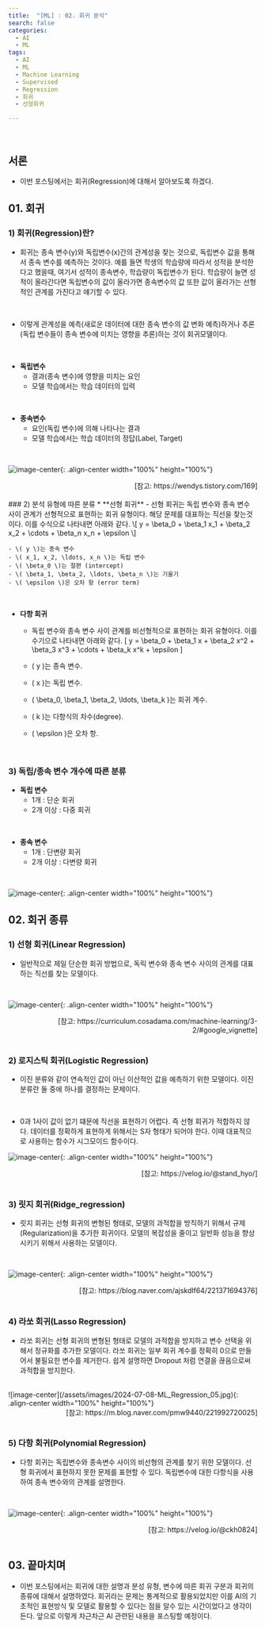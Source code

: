 ```yaml
---
title:  "[ML] : 02. 회귀 분석"
search: false
categories:
  - AI
  - ML
tags:
  - AI
  - ML
  - Machine Learning
  - Supervised
  - Regression
  - 회귀
  - 선형회귀

---
```

<br/>

## 서론
  * 이번 포스팅에서는 회귀(Regression)에 대해서 알아보도록 하겠다.

## 01. 회귀
### 1) 회귀(Regression)란?
  * 회귀는 종속 변수(y)와 독립변수(x)간의 관계성을 찾는 것으로, 독립변수 값을 통해서 종속 변수를 예측하는 것이다. 예를 들면 학생의 학습량에 따라서 성적을 분석한다고 했을때, 여기서 성적이 종속변수, 학습량이 독립변수가 된다. 학습량이 늘면 성적이 올라간다면 독립변수의 값이 올라가면 종속변수의 값 또한 값이 올라가는 선형적인 관계를 가진다고 얘기할 수 있다. 
  <br/>

  * 이렇게 관계성을 예측(새로운 데이터에 대한 종속 변수의 값 변화 예측)하거나 추론(독립 변수들이 종속 변수에 미치는 영향을 추론)하는 것이 회귀모델이다.
  <br/>

  * **독립변수**
    - 결과(종속 변수)에 영향을 미치는 요인
    - 모델 학습에서는 학습 데이터의 입력
  <br/>

  * **종속변수** 
    - 요인(독립 변수)에 의해 나타나는 결과
    - 모델 학습에서는 학습 데이터의 정답(Label, Target) 
  <br/>

  ![image-center](/assets/images/2024-07-08-ML_BASIC_02.jpg){: .align-center width="100%" height="100%"}
  <div style="text-align: right"> [참고: https://wendys.tistory.com/169] </div>
  <br/>
### 2) 분석 유형에 따른 분류
  * **선형 회귀**
    - 선형 회귀는 독립 변수와 종속 변수 사이 관계가 선형적으로 표현하는 회귀 유형이다. 해당 문제를 대표하는 직선을 찾는것이다. 이를 수식으로 나타내면 아래와 같다.
    \[ y = \beta_0 + \beta_1 x_1 + \beta_2 x_2 + \cdots + \beta_n x_n + \epsilon \]

    - \( y \)는 종속 변수 
    - \( x_1, x_2, \ldots, x_n \)는 독립 변수
    - \( \beta_0 \)는 절편 (intercept)
    - \( \beta_1, \beta_2, \ldots, \beta_n \)는 기울기
    - \( \epsilon \)은 오차 항 (error term)
  <br/>

  * **다항 회귀**
    - 독립 변수와 종속 변수 사이 관계를 비선형적으로 표현하는 회귀 유형이다. 이를 수기으로 나타내면 아래와 같다.
    \[ y = \beta_0 + \beta_1 x + \beta_2 x^2 + \beta_3 x^3 + \cdots + \beta_k x^k + \epsilon \]

    - \( y \)는 종속 변수.
    - \( x \)는 독립 변수.
    - \( \beta_0, \beta_1, \beta_2, \ldots, \beta_k \)는 회귀 계수.
    - \( k \)는 다항식의 차수(degree).
    - \( \epsilon \)은 오차 항.
  <br/>


### 3) 독립/종속 변수 개수에 따른 분류
  * **독립 변수**
    - 1개 : 단순 회귀
    - 2개 이상 : 다중 회귀
  <br/>

  * **종속 변수**
    - 1개 : 단변량 회귀
    - 2개 이상 : 다변량 회귀
  <br/>


  ![image-center](/assets/images/2024-07-08-ML_Regression_01.jpg){: .align-center width="100%" height="100%"}
  <br/>


## 02. 회귀 종류
### 1) 선형 회귀(Linear Regression) 
  - 일반적으로 제일 단순한 회귀 방법으로, 독릭 변수와 종속 변수 사이의 관계를 대표하는 직선를 찾는 모델이다.
  <br/>

  ![image-center](/assets/images/2024-07-08-ML_Regression_03.jpg){: .align-center width="100%" height="100%"}
  <div style="text-align: right"> [참고: https://curriculum.cosadama.com/machine-learning/3-2/#google_vignette] </div>
  <br/>


### 2) 로지스틱 회귀(Logistic Regression) 
  - 이진 분류와 같이 연속적인 값이 아닌 이산적인 값을 예측하기 위한 모델이다. 이진 분류란 둘 중에 하나를 결정하는 문제이다. 
  <br/>

  - 0과 1사이 값이 없기 떄문에 직선을 표현하기 어렵다. 즉 선형 회귀가 적합하지 않다. 데이터를 정확하게 표현하게 위해서는 S자 형태가 되어야 한다. 이때 대표적으로 사용하는 함수가 시그모이드 함수이다. 

  ![image-center](/assets/images/2024-07-08-ML_Regression_02.jpg){: .align-center width="100%" height="100%"}
  <div style="text-align: right"> [참고: https://velog.io/@stand_hyo/] </div>
  <br/>


### 3) 릿지 회귀(Ridge_regression) 
  - 릿지 회귀는 선형 회귀의 변형된 형태로, 모델의 과적합을 방직하기 위해서 규제(Regularization)을 추가한 회귀이다. 모델의 복잡성을 줄이고 일반화 성능을 향상시키기 위해서 사용하는 모델이다.
  <br/>

  ![image-center](/assets/images/2024-07-08-ML_Regression_04.jpg){: .align-center width="100%" height="100%"}
  <div style="text-align: right"> [참고: https://blog.naver.com/ajskdlf64/221371694376] </div>
  <br/>

### 4) 라쏘 회귀(Lasso Regression) 
  - 라쏘 회귀는 선형 회귀의 변형된 형태로 모델의 과적합을 방지하고 변수 선택을 위해서 정규화를 추가한 모델이다. 라쏘 회귀는 일부 회귀 계수를 정확히 0으로 만들어서 불필요한 변수를 제거한다. 쉽게 설명하면 Dropout 처럼 연결을 끊음으로써 과적합을 방지한다.
  <br/>
  ![image-center](/assets/images/2024-07-08-ML_Regression_05.jpg){: .align-center width="100%" height="100%"}
  <div style="text-align: right"> [참고: https://m.blog.naver.com/pmw9440/221992720025] </div>
  <br/>

### 5) 다항 회귀(Polynomial Regression) 
  - 다항 회귀는 독립변수와 종속변수 사이의 비선형의 관계를 찾기 위한 모델이다. 선형 회귀에서 표현하지 못한 문제를 표현할 수 있다. 독립변수에 대한 다항식을 사용하여 종속 변수와의 관계를 설명한다. 
  <br/>

  ![image-center](/assets/images/2024-07-08-ML_Regression_06.jpg){: .align-center width="100%" height="100%"}
  <div style="text-align: right"> [참고: https://velog.io/@ckh0824] </div>
  <br/>

## 03. 끝마치며
  * 이번 포스팅에서는 회귀에 대한 설명과 분성 유형, 변수에 따른 회귀 구분과 회귀의 종류에 대해서 설명하였다. 회귀라는 문제는 통계적으로 활용되었지만 이를 AI의 기초적인 표현방식 및 모델로 활용할 수 있다는 점을 알수 있는 시간이었다고 생각이 든다. 앞으로 이렇게 차근차근 AI 관련된 내용을 포스팅할 예정이다.
